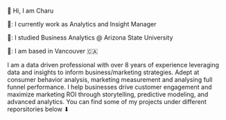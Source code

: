 👋 Hi, I am Charu

💼: I currently work as Analytics and Insight Manager

🏫: I studied Business Analytics @ Arizona State University

📍: I am based in Vancouver 🇨🇦


I am a data driven professional with over 8 years of experience leveraging data and insights to inform business/marketing strategies. Adept at consumer behavior analysis, marketing measurement and analysing full funnel performance. I help businesses drive customer engagement and maximize marketing ROI through storytelling, predictive modeling, and advanced analytics. You can find some of my projects under different reporsitories below ⬇



